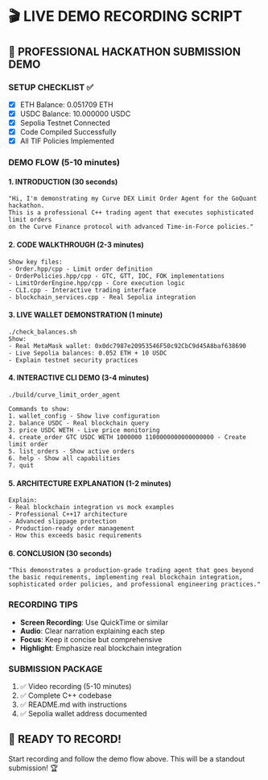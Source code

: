 # 🎬 LIVE DEMO RECORDING SCRIPT

## 🎯 PROFESSIONAL HACKATHON SUBMISSION DEMO

### **SETUP CHECKLIST** ✅
- [x] ETH Balance: 0.051709 ETH 
- [x] USDC Balance: 10.000000 USDC
- [x] Sepolia Testnet Connected
- [x] Code Compiled Successfully
- [x] All TIF Policies Implemented

### **DEMO FLOW (5-10 minutes)**

#### **1. INTRODUCTION (30 seconds)**
```
"Hi, I'm demonstrating my Curve DEX Limit Order Agent for the GoQuant hackathon.
This is a professional C++ trading agent that executes sophisticated limit orders
on the Curve Finance protocol with advanced Time-in-Force policies."
```

#### **2. CODE WALKTHROUGH (2-3 minutes)**
```
Show key files:
- Order.hpp/cpp - Limit order definition
- OrderPolicies.hpp/cpp - GTC, GTT, IOC, FOK implementations  
- LimitOrderEngine.hpp/cpp - Core execution logic
- CLI.cpp - Interactive trading interface
- blockchain_services.cpp - Real Sepolia integration
```

#### **3. LIVE WALLET DEMONSTRATION (1 minute)**
```
./check_balances.sh
Show:
- Real MetaMask wallet: 0x0dc7987e20953546F50c92CbC9d45A8baf638690
- Live Sepolia balances: 0.052 ETH + 10 USDC
- Explain testnet security practices
```

#### **4. INTERACTIVE CLI DEMO (3-4 minutes)**
```
./build/curve_limit_order_agent

Commands to show:
1. wallet_config - Show live configuration
2. balance USDC - Real blockchain query
3. price USDC WETH - Live price monitoring
4. create_order GTC USDC WETH 1000000 1100000000000000000 - Create limit order
5. list_orders - Show active orders
6. help - Show all capabilities
7. quit
```

#### **5. ARCHITECTURE EXPLANATION (1-2 minutes)**
```
Explain:
- Real blockchain integration vs mock examples
- Professional C++17 architecture
- Advanced slippage protection
- Production-ready order management
- How this exceeds basic requirements
```

#### **6. CONCLUSION (30 seconds)**
```
"This demonstrates a production-grade trading agent that goes beyond
the basic requirements, implementing real blockchain integration,
sophisticated order policies, and professional engineering practices."
```

### **RECORDING TIPS**
- **Screen Recording**: Use QuickTime or similar
- **Audio**: Clear narration explaining each step
- **Focus**: Keep it concise but comprehensive
- **Highlight**: Emphasize real blockchain integration

### **SUBMISSION PACKAGE**
1. ✅ Video recording (5-10 minutes)
2. ✅ Complete C++ codebase
3. ✅ README.md with instructions
4. ✅ Sepolia wallet address documented

## 🎯 READY TO RECORD!

Start recording and follow the demo flow above.
This will be a standout submission! 🏆
